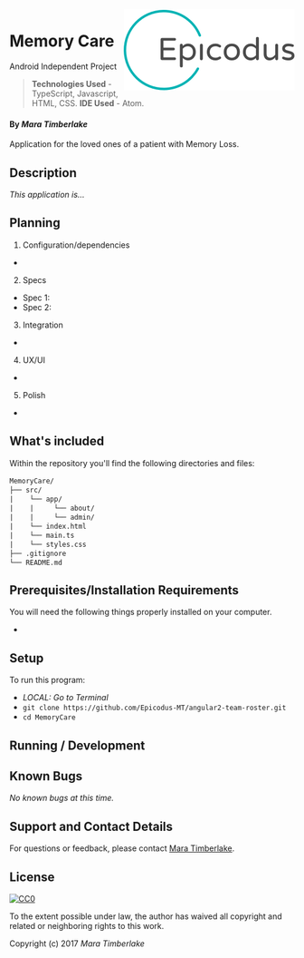<img src="epicodus.png" align="right">

# Memory Care
Android Independent Project
> **Technologies Used** - TypeScript, Javascript, HTML, CSS.
> **IDE Used** - Atom.

#### By _**Mara Timberlake**_

Application for the loved ones of a patient with Memory Loss.

## Description

_This application is..._

## Planning

1. Configuration/dependencies
  *

2. Specs
  * Spec 1:
  * Spec 2:
  
3. Integration
  * 

4. UX/UI
  * 
  
5. Polish  
  * 
  
## What's included
Within the repository you'll find the following directories and files:

```
MemoryCare/
├── src/
|    └── app/
|    |     └── about/
|    |     └── admin/
|    └── index.html
|    └── main.ts
|    └── styles.css
├── .gitignore
└── README.md
```
## Prerequisites/Installation Requirements

You will need the following things properly installed on your computer.

* 

## Setup
To run this program:
* _LOCAL: Go to Terminal_
* `git clone https://github.com/Epicodus-MT/angular2-team-roster.git`
* `cd MemoryCare`

## Running / Development

## Known Bugs
_No known bugs at this time._

## Support and Contact Details
For questions or feedback, please contact [Mara Timberlake](<contact-info.md>).

## License
[![CC0](https://licensebuttons.net/p/zero/1.0/88x31.png)](https://opensource.org/licenses/MIT)

To the extent possible under law, the author has waived all copyright and related or neighboring rights to this work.

Copyright (c) 2017 *_Mara Timberlake_*
